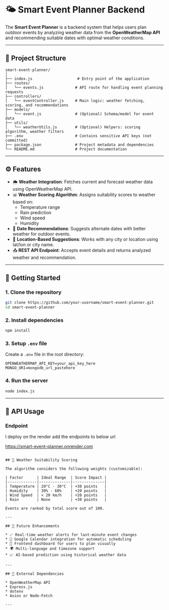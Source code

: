 # 🌤️ Smart Event Planner Backend
The **Smart Event Planner** is a backend system that helps users plan outdoor events by analyzing weather data from the **OpenWeatherMap API** and recommending suitable dates with optimal weather conditions.

---

## 📁 Project Structure

```
smart-event-planner/
│
├── index.js                    # Entry point of the application
├── routes/
│   └── events.js              # API route for handling event planning requests
├── controllers/
│   └── eventController.js     # Main logic: weather fetching, scoring, and recommendations
├── models/
│   └── event.js               # (Optional) Schema/model for event data
├── utils/
│   └── weatherUtils.js        # (Optional) Helpers: scoring algorithm, weather filters
├── .env                       # Contains sensitive API keys (not committed)
├── package.json               # Project metadata and dependencies
└── README.md                  # Project documentation
```

---

## ⚙️ Features

- 🌦️ **Weather Integration**: Fetches current and forecast weather data using OpenWeatherMap API.
- 📊 **Weather Scoring Algorithm**: Assigns suitability scores to weather based on:
  - Temperature range
  - Rain prediction
  - Wind speed
  - Humidity
- 📅 **Date Recommendations**: Suggests alternate dates with better weather for outdoor events.
- 📌 **Location-Based Suggestions**: Works with any city or location using lat/lon or city name.
- 📤 **REST API Endpoint**: Accepts event details and returns analyzed weather and recommendation.

---

## 🚀 Getting Started

### 1. Clone the repository

```bash
git clone https://github.com/your-username/smart-event-planner.git
cd smart-event-planner
```

### 2. Install dependencies

```bash
npm install
```

### 3. Setup `.env` file

Create a `.env` file in the root directory:

```env
OPENWEATHERMAP_API_KEY=your_api_key_here
MONGO_URI=mongodb_url_pastehere
```

### 4. Run the server

```bash
node index.js
```

---

## 📡 API Usage

### Endpoint

I deploy on the render add the endpoints to below url

https://smart-event-planner.onrender.com

```http

## 🧠 Weather Suitability Scoring

The algorithm considers the following weights (customizable):

| Factor      | Ideal Range  | Score Impact |
|-------------|--------------|--------------|
| Temperature | 20°C - 30°C  | +30 points   |
| Humidity    | 30% - 60%    | +20 points   |
| Wind Speed  | < 20 km/h    | +20 points   |
| Rain        | None         | +30 points   |

Events are ranked by total score out of 100.

---

## 📌 Future Enhancements

* ✅ Real-time weather alerts for last-minute event changes
* 📆 Google Calendar integration for automatic scheduling
* 📱 Frontend dashboard for users to plan visually
* 🌍 Multi-language and timezone support
* 📈 AI-based prediction using historical weather data

---

## 🔗 External Dependencies

* OpenWeatherMap API
* Express.js
* dotenv
* Axios or Node-Fetch

---

